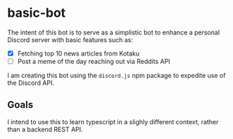 # basic-bot
The intent of this bot is to serve as a simplistic bot to enhance a personal Discord server with basic features such as:
- [x] Fetching top 10 news articles from Kotaku
- [ ] Post a meme of the day reaching out via Reddits API

I am creating this bot using the `discord.js` npm package to expedite use of the Discord API.

## Goals
I intend to use this to learn typescript in a slighly different context, rather than a backend REST API.
